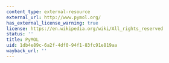 ```yaml
---
content_type: external-resource
external_url: http://www.pymol.org/
has_external_license_warning: true
license: https://en.wikipedia.org/wiki/All_rights_reserved
status: ''
title: PyMOL
uid: 1db4e89c-6a2f-4df0-94f1-83fc91e819aa
wayback_url: ''
---
```

